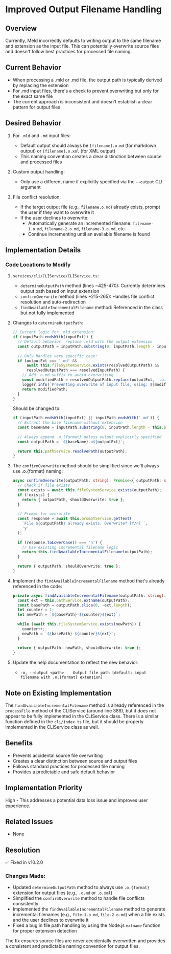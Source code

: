 # Improved Output Filename Handling

## Overview

Currently, Meld incorrectly defaults to writing output to the same filename and extension as the input file. This can potentially overwrite source files and doesn't follow best practices for processed file naming.

## Current Behavior

- When processing a .mld or .md file, the output path is typically derived by replacing the extension
- For .md input files, there's a check to prevent overwriting but only for the exact same file
- The current approach is inconsistent and doesn't establish a clear pattern for output files

## Desired Behavior

1. For `.mld` and `.md` input files:
   - Default output should always be `[filename].o.md` (for markdown output) or `[filename].o.xml` (for XML output)
   - This naming convention creates a clear distinction between source and processed files

2. Custom output handling:
   - Only use a different name if explicitly specified via the `--output` CLI argument

3. File conflict resolution:
   - If the target output file (e.g., `filename.o.md`) already exists, prompt the user if they want to overwrite it
   - If the user declines to overwrite:
     - Automatically generate an incremented filename: `filename-1.o.md`, `filename-2.o.md`, `filename-3.o.md`, etc.
     - Continue incrementing until an available filename is found

## Implementation Details

### Code Locations to Modify

1. `services/cli/CLIService/CLIService.ts`:
   - `determineOutputPath` method (lines ~425-470): Currently determines output path based on input extension
   - `confirmOverwrite` method (lines ~215-265): Handles file conflict resolution and auto-redirection
   - `findAvailableIncrementalFilename` method: Referenced in the class but not fully implemented

2. Changes to `determineOutputPath`:
   ```typescript
   // Current logic for .mld extension:
   if (inputPath.endsWith(inputExt)) {
     // Default behavior: replace .mld with the output extension
     const outputPath = inputPath.substring(0, inputPath.length - inputExt.length) + outputExt;
     
     // Only handles very specific case:
     if (outputExt === '.md' && 
         await this.fileSystemService.exists(resolvedOutputPath) && 
         resolvedOutputPath === resolvedInputPath) {
       // Add .o.md suffix to avoid overwriting
       const modifiedPath = resolvedOutputPath.replace(outputExt, '.o.md');
       logger.info(`Preventing overwrite of input file, using: ${modifiedPath}`);
       return modifiedPath;
     }
   }
   ```

   Should be changed to:
   ```typescript
   if (inputPath.endsWith(inputExt) || inputPath.endsWith('.md')) {
     // Extract the base filename without extension
     const baseName = inputPath.substring(0, inputPath.length - this.pathService.extname(inputPath).length);
     
     // Always append .o.{format} unless output explicitly specified
     const outputPath = `${baseName}.o${outputExt}`;
     
     return this.pathService.resolvePath(outputPath);
   }
   ```

3. The `confirmOverwrite` method should be simplified since we'll always use .o.{format} naming:
   ```typescript
   async confirmOverwrite(outputPath: string): Promise<{ outputPath: string; shouldOverwrite: boolean }> {
     // Check if file exists
     const exists = await this.fileSystemService.exists(outputPath);
     if (!exists) {
       return { outputPath, shouldOverwrite: true };
     }
     
     // Prompt for overwrite
     const response = await this.promptService.getText(
       `File ${outputPath} already exists. Overwrite? [Y/n] `, 
       'y'
     );
     
     if (response.toLowerCase() === 'n') {
       // Use existing incremental filename logic
       return this.findAvailableIncrementalFilename(outputPath);
     }
     
     return { outputPath, shouldOverwrite: true };
   }
   ```

4. Implement the `findAvailableIncrementalFilename` method that's already referenced in the code:
   ```typescript
   private async findAvailableIncrementalFilename(outputPath: string): Promise<{ outputPath: string; shouldOverwrite: boolean }> {
     const ext = this.pathService.extname(outputPath);
     const basePath = outputPath.slice(0, -ext.length);
     let counter = 1;
     let newPath = `${basePath}-${counter}${ext}`;
     
     while (await this.fileSystemService.exists(newPath)) {
       counter++;
       newPath = `${basePath}-${counter}${ext}`;
     }
     
     return { outputPath: newPath, shouldOverwrite: true };
   }
   ```

5. Update the help documentation to reflect the new behavior:
   - `-o, --output <path>    Output file path [default: input filename with .o.{format} extension]`

## Note on Existing Implementation

The `findAvailableIncrementalFilename` method is already referenced in the `processFile` method of the CLIService (around line 389), but it does not appear to be fully implemented in the CLIService class. There is a similar function defined in the `cli/index.ts` file, but it should be properly implemented in the CLIService class as well.

## Benefits

- Prevents accidental source file overwriting
- Creates a clear distinction between source and output files 
- Follows standard practices for processed file naming
- Provides a predictable and safe default behavior

## Implementation Priority

High - This addresses a potential data loss issue and improves user experience.

## Related Issues

- None 

## Resolution

✅ Fixed in v10.2.0

### Changes Made:
- Updated `determineOutputPath` method to always use `.o.{format}` extension for output files (e.g., `.o.md` or `.o.xml`)
- Simplified the `confirmOverwrite` method to handle file conflicts consistently
- Implemented the `findAvailableIncrementalFilename` method to generate incremental filenames (e.g., `file-1.o.md`, `file-2.o.md`) when a file exists and the user declines to overwrite it
- Fixed a bug in file path handling by using the Node.js `extname` function for proper extension detection

The fix ensures source files are never accidentally overwritten and provides a consistent and predictable naming convention for output files. 